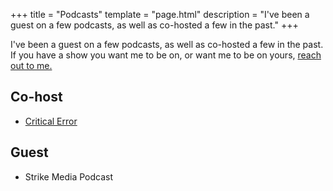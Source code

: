 +++
title = "Podcasts"
template = "page.html"
description = "I've been a guest on a few podcasts, as well as co-hosted a few in the past."
+++

I've been a guest on a few podcasts, as well as co-hosted a few in the past. If you have a show you want me to be on, or want me to be on yours, [reach out to me.](/contact)

## Co-host
- [Critical Error](/podcasts/critical-error)

## Guest
- Strike Media Podcast
